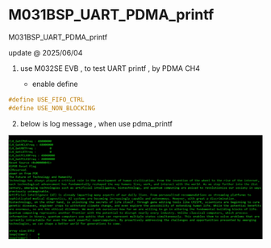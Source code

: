 # M031BSP_UART_PDMA_printf
M031BSP_UART_PDMA_printf

update @ 2025/06/04

1. use M032SE EVB , to test UART printf , by PDMA CH4 

	- enable define
	
```c
#define USE_FIFO_CTRL
#define USE_NON_BLOCKING
```

2. below is log message , when use pdma_printf

![image](https://github.com/released/M031BSP_UART_PDMA_printf/blob/main/log.jpg)

